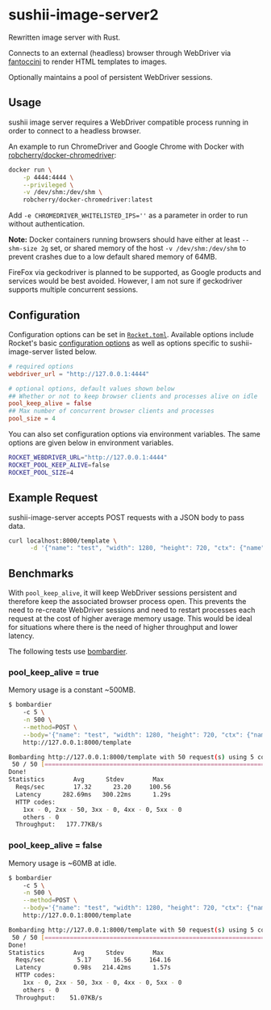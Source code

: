 # sushii-image-server2

Rewritten image server with Rust.

Connects to an external (headless) browser through WebDriver via
[fantoccini](https://github.com/jonhoo/fantoccini) to render HTML templates to
images.

Optionally maintains a pool of persistent WebDriver sessions.

## Usage

sushii image server requires a WebDriver compatible process running in order
to connect to a headless browser.

An example to run ChromeDriver and Google Chrome with Docker with
[robcherry/docker-chromedriver](https://github.com/RobCherry/docker-chromedriver):

```bash
docker run \
    -p 4444:4444 \
    --privileged \
    -v /dev/shm:/dev/shm \
    robcherry/docker-chromedriver:latest
```

Add `-e CHROMEDRIVER_WHITELISTED_IPS=''` as a parameter in order to run without
authentication.

**Note:** Docker containers running browsers should have either at least
`--shm-size 2g` set, or shared memory of the host `-v /dev/shm:/dev/shm` to
prevent crashes due to a low default shared memory of 64MB.

FireFox via geckodriver is planned to be supported, as Google products and
services would be best avoided. However, I am not sure if geckodriver supports
multiple concurrent sessions.

## Configuration

Configuration options can be set in [`Rocket.toml`](./Rocket.toml). Available
options include Rocket's basic [configuration options](https://rocket.rs/master/guide/configuration/#overview)
as well as options specific to sushii-image-server listed below.

```toml
# required options
webdriver_url = "http://127.0.0.1:4444"

# optional options, default values shown below
## Whether or not to keep browser clients and processes alive on idle
pool_keep_alive = false
## Max number of concurrent browser clients and processes
pool_size = 4
```

You can also set configuration options via environment variables. The same
options are given below in environment variables.

```bash
ROCKET_WEBDRIVER_URL="http://127.0.0.1:4444"
ROCKET_POOL_KEEP_ALIVE=false
ROCKET_POOL_SIZE=4
```

## Example Request

sushii-image-server accepts POST requests with a JSON body to pass data.

```bash
curl localhost:8000/template \
      -d '{"name": "test", "width": 1280, "height": 720, "ctx": {"name": "Bob", "age": 30 }}' > image.png
```

## Benchmarks

With `pool_keep_alive`, it will keep WebDriver sessions persistent and therefore
keep the associated browser process open.  This prevents the need to re-create
WebDriver sessions and need to restart processes each request at the cost of
higher average memory usage. This would be ideal for situations where there is
the need of higher throughput and lower latency.

The following tests use [bombardier](https://github.com/codesenberg/bombardier).

### pool_keep_alive = true

Memory usage is a constant ~500MB.

```bash
$ bombardier
    -c 5 \
    -n 500 \
    --method=POST \
    --body='{"name": "test", "width": 1280, "height": 720, "ctx": {"name": "Bob", "age": 30 }}' \
    http://127.0.0.1:8000/template

Bombarding http://127.0.0.1:8000/template with 50 request(s) using 5 connection(s)
 50 / 50 [=============================================================================================] 100.00% 16/s 3s
Done!
Statistics        Avg      Stdev        Max
  Reqs/sec        17.32      23.20     100.56
  Latency      282.69ms   300.22ms      1.29s
  HTTP codes:
    1xx - 0, 2xx - 50, 3xx - 0, 4xx - 0, 5xx - 0
    others - 0
  Throughput:   177.77KB/s
```

### pool_keep_alive = false

Memory usage is ~60MB at idle.

```bash
$ bombardier
    -c 5 \
    -n 500 \
    --method=POST \
    --body='{"name": "test", "width": 1280, "height": 720, "ctx": {"name": "Bob", "age": 30 }}' \
    http://127.0.0.1:8000/template

Bombarding http://127.0.0.1:8000/template with 50 request(s) using 5 connection(s)
 50 / 50 [=============================================================================================] 100.00% 4/s 10s
Done!
Statistics        Avg      Stdev        Max
  Reqs/sec         5.17      16.56     164.16
  Latency         0.98s   214.42ms      1.57s
  HTTP codes:
    1xx - 0, 2xx - 50, 3xx - 0, 4xx - 0, 5xx - 0
    others - 0
  Throughput:    51.07KB/s
```
